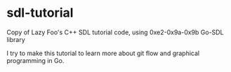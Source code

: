 sdl-tutorial
============

Copy of Lazy Foo's C++ SDL tutorial code, using 0xe2-0x9a-0x9b Go-SDL library

I try to make this tutorial to learn more about git flow and graphical programming in Go.
